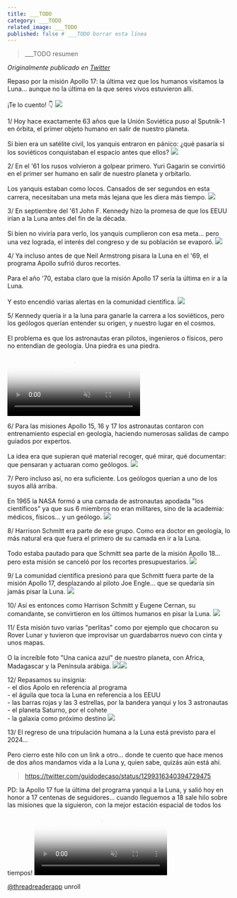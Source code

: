 ```yaml
---
title: ___TODO
category: ___TODO
related_image: ___TODO
published: false # ___TODO borrar esta línea
---
```

> ___TODO resumen

*Originalmente publicado en [Twitter](___TODO)*

<div class="card-tweets" dir="auto">
    <p>Repaso por la misión Apollo 17: la última vez que los humanos visitamos la Luna... aunque no la última en la que seres vivos estuvieron allí.<br />
<br />
¡Te lo cuento! 👇 <span class="entity-image"><a href="https://pbs.twimg.com/media/EjmOZnjX0AEcva-.jpg" target="_blank"><img src="https://pbs.twimg.com/media/EjmOZnjX0AEcva-.jpg"></a></span></p>
    <p><span class="nop nop-start">1/ </span> Hoy hace exactamente 63 años que la Unión Soviética puso al Sputnik-1 en órbita, el primer objeto humano en salir de nuestro planeta.<br />
<br />
Si bien era un satélite civil, los yanquis entraron en pánico: ¿qué pasaría si los soviéticos conquistaban el espacio antes que ellos? <span class="entity-image"><a href="https://pbs.twimg.com/media/EjmOaMIXYAQ-ror.png" target="_blank"><img src="https://pbs.twimg.com/media/EjmOaMIXYAQ-ror.png"></a></span></p>
    <p><span class="nop nop-start">2/ </span> En el '61 los rusos volvieron a golpear primero. Yuri Gagarin se convirtió en el primer ser humano en salir de nuestro planeta y orbitarlo.<br />
<br />
Los yanquis estaban como locos. Cansados de ser segundos en esta carrera, necesitaban una meta más lejana que les diera más tiempo. <span class="entity-image"><a href="https://pbs.twimg.com/media/EjmOap_X0AQkFDm.png" target="_blank"><img src="https://pbs.twimg.com/media/EjmOap_X0AQkFDm.png"></a></span></p>
    <p><span class="nop nop-start">3/ </span> En septiembre del '61 John F. Kennedy hizo la promesa de que los EEUU irían a la Luna antes del fin de la década.<br />
<br />
Si bien no viviría para verlo, los yanquis cumplieron con esa meta... pero una vez lograda, el interés del congreso y de su población se evaporó. <span class="entity-image"><a href="https://pbs.twimg.com/media/EjmObOaXsAE_uE9.jpg" target="_blank"><img src="https://pbs.twimg.com/media/EjmObOaXsAE_uE9.jpg"></a></span></p>
    <p><span class="nop nop-start">4/ </span> Ya incluso antes de que Neil Armstrong pisara la Luna en el '69, el programa Apollo sufrió duros recortes. <br />
<br />
Para el año '70, estaba claro que la misión Apollo 17 sería la última en ir a la Luna. <br />
<br />
Y esto encendió varias alertas en la comunidad científica. <span class="entity-image"><a href="https://pbs.twimg.com/media/EjmObowWoAA8aAk.jpg" target="_blank"><img src="https://pbs.twimg.com/media/EjmObowWoAA8aAk.jpg"></a></span></p>
    <p><span class="nop nop-start">5/ </span> Kennedy quería ir a la luna para ganarle la carrera a los soviéticos, pero los geólogos querían entender su origen, y nuestro lugar en el cosmos.<br />
<br />
El problema es que los astronautas eran pilotos, ingenieros o físicos, pero no entendían de geología. Una piedra es una piedra. <span class="entity-video-gif"><video autoplay muted loop controls poster="https://pbs.twimg.com/tweet_video_thumb/EjmOcEMXgAEkrIM.jpg"><source src="https://video.twimg.com/tweet_video/EjmOcEMXgAEkrIM.mp4" type="video/mp4"><img alt="perfect loop GIF" src="https://pbs.twimg.com/tweet_video_thumb/EjmOcEMXgAEkrIM.jpg"></video></span></p>
    <p><span class="nop nop-start">6/ </span> Para las misiones Apollo 15, 16 y 17 los astronautas contaron con entrenamiento especial en geología, haciendo numerosas salidas de campo guiados por expertos. <br />
<br />
La idea era que supieran qué material recoger, qué mirar, qué documentar: que pensaran y actuaran como geólogos. <span class="entity-image"><a href="https://pbs.twimg.com/media/EjmOc_JWsAQXjXy.png" target="_blank"><img src="https://pbs.twimg.com/media/EjmOc_JWsAQXjXy.png"></a></span></p>
    <p><span class="nop nop-start">7/ </span> Pero incluso así, no era suficiente. Los geólogos querían a uno de los suyos allá arriba. <br />
<br />
En 1965 la NASA formó a una camada de astronautas apodada "los científicos" ya que sus 6 miembros no eran militares, sino de la academia: médicos, físicos... y un geólogo. <span class="entity-image"><a href="https://pbs.twimg.com/media/EjmOeBkWsAIsEEV.png" target="_blank"><img src="https://pbs.twimg.com/media/EjmOeBkWsAIsEEV.png"></a></span></p>
    <p><span class="nop nop-start">8/ </span> Harrison Schmitt era parte de ese grupo. Como era doctor en geología, lo más natural era que fuera el primero de su camada en ir a la Luna. <br />
<br />
Todo estaba pautado para que Schmitt sea parte de la misión Apollo 18... pero esta misión se canceló por los recortes presupuestarios. <span class="entity-image"><a href="https://pbs.twimg.com/media/EjmOedOX0AAhJG_.jpg" target="_blank"><img src="https://pbs.twimg.com/media/EjmOedOX0AAhJG_.jpg"></a></span></p>
    <p><span class="nop nop-start">9/ </span> La comunidad científica presionó para que Schmitt fuera parte de la misión Apollo 17, desplazando al piloto Joe Engle... que se quedaría sin jamás pisar la Luna. <span class="entity-image"><a href="https://pbs.twimg.com/media/EjmOe2OWAAAGAAc.jpg" target="_blank"><img src="https://pbs.twimg.com/media/EjmOe2OWAAAGAAc.jpg"></a></span></p>
    <p><span class="nop nop-start">10/ </span> Así es entonces como Harrison Schmitt y Eugene Cernan, su comandante, se convirtieron en los últimos humanos en pisar la Luna. <span class="entity-image"><a href="https://pbs.twimg.com/media/EjmOfPzWAAMQEYd.png" target="_blank"><img src="https://pbs.twimg.com/media/EjmOfPzWAAMQEYd.png"></a></span></p>
    <p><span class="nop nop-start">11/ </span> Esta misión tuvo varias "perlitas" como por ejemplo que chocaron su Rover Lunar y tuvieron que improvisar un guardabarros nuevo con cinta y unos mapas.<br />
<br />
O la increíble foto "Una canica azul" de nuestro planeta, con Africa, Madagascar y la Península arábiga. <span class="row justify-content-center entity-multiple-2"><span class="col-md-6"><span class="entity-image"><a href="https://pbs.twimg.com/media/EjmOfzaXcAExFMr.jpg" target="_blank"><img src="https://pbs.twimg.com/media/EjmOfzaXcAExFMr.jpg"></a></span></span><span class="col-md-6"><span class="entity-image"><a href="https://pbs.twimg.com/media/EjmOf0CXgAElIhn.jpg" target="_blank"><img src="https://pbs.twimg.com/media/EjmOf0CXgAElIhn.jpg"></a></span></span></span></p>
    <p><span class="nop nop-start">12/ </span> Repasamos su insignia:<br />
- el dios Apolo en referencia al programa<br />
- el águila que toca la Luna en referencia a los EEUU<br />
- las barras rojas y las 3 estrellas, por la bandera yanqui y los 3 astronautas<br />
- el planeta Saturno, por el cohete<br />
- la galaxia como próximo destino <span class="entity-image"><a href="https://pbs.twimg.com/media/EjmOgZ2XkAIFRWd.png" target="_blank"><img src="https://pbs.twimg.com/media/EjmOgZ2XkAIFRWd.png"></a></span></p>
    <p><span class="nop nop-start">13/ </span> El regreso de una tripulación humana a la Luna está previsto para el 2024... <br />
<br />
Pero cierro este hilo con un link a otro... donde te cuento que hace menos de dos años mandamos vida a la Luna y, quien sabe, quizás aún está ahí. <span class="entity-embed"><span class="twitter-player"><blockquote class="twitter-tweet" data-conversation="none" data-align="center" data-dnt="true"><a href="https://twitter.com/guidodecaso/status/1299316340394729475">https://twitter.com/guidodecaso/status/1299316340394729475</a></blockquote></span></span></p>
    <p>PD: la Apollo 17 fue la última del programa yanqui a la Luna, y salió hoy en  honor a 17 centenas de seguidores... cuando lleguemos a 18 sale hilo sobre las misiones que la siguieron, con la mejor estación espacial de todos los tiempos! <span class="entity-video-gif"><video autoplay muted loop controls poster="https://pbs.twimg.com/tweet_video_thumb/EjmOg6xXYAIxVLi.jpg"><source src="https://video.twimg.com/tweet_video/EjmOg6xXYAIxVLi.mp4" type="video/mp4"><img alt="history astronaut GIF by NASA" src="https://pbs.twimg.com/tweet_video_thumb/EjmOg6xXYAIxVLi.jpg"></video></span></p>
    <p><a class="entity-mention entity-mention-first" href="https://twitter.com/threadreaderapp">@threadreaderapp</a> unroll</p>
</div>

